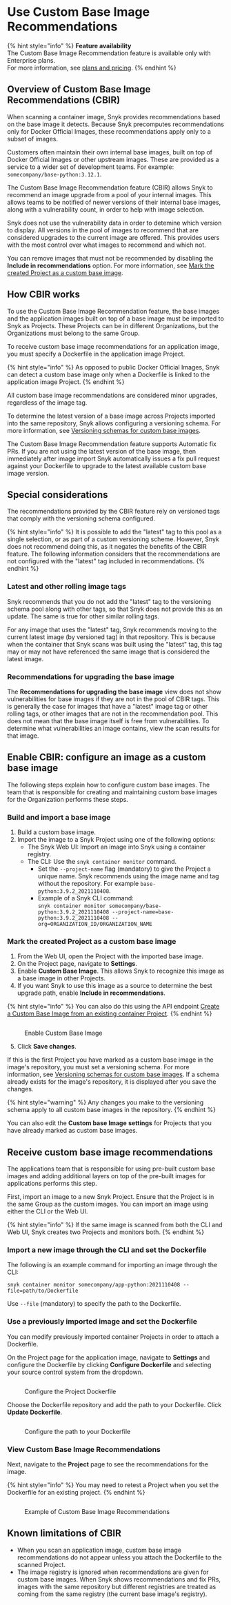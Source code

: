 # Use Custom Base Image Recommendations

{% hint style="info" %}
**Feature availability**\
The Custom Base Image Recommendation feature is available only with Enterprise plans.\
For more information, see [plans and pricing](https://snyk.io/plans/).
{% endhint %}

## Overview of Custom Base Image Recommendations (CBIR)

When scanning a container image, Snyk provides recommendations based on the base image it detects. Because Snyk precomputes recommendations only for Docker Official Images, these recommendations apply only to a subset of images.

Customers often maintain their own internal base images, built on top of Docker Official Images or other upstream images. These are provided as a service to a wider set of development teams. For example: `somecompany/base-python:3.12.1`.

The Custom Base Image Recommendation feature (CBIR) allows Snyk to recommend an image upgrade from a pool of your internal images. This allows teams to be notified of newer versions of their internal base images, along with a vulnerability count, in order to help with image selection.

Snyk does not use the vulnerability data in order to detemine which version to display. All versions in the pool of images to recommend that are considered upgrades to the current image are offered. This provides users with the most control over what images to recommend and which not.

You can remove images that must not be recommended by disabling the **Include in recommendations** option. For more information, see [Mark the created Project as a custom base image](https://docs.snyk.io/scan-with-snyk/snyk-container/use-snyk-container/use-custom-base-image-recommendations#mark-the-created-project-as-a-custom-base-image).

## How CBIR works

To use the Custom Base Image Recommendation feature, the base images and the application images built on top of a base image must be imported to Snyk as Projects. These Projects can be in different Organizations, but the Organizations must belong to the same Group.

To receive custom base image recommendations for an application image, you must specify a Dockerfile in the application image Project.

{% hint style="info" %}
As opposed to public Docker Official Images, Snyk can detect a custom base image only when a Dockerfile is linked to the application image Project.
{% endhint %}

All custom base image recommendations are considered minor upgrades, regardless of the image tag.

To determine the latest version of a base image across Projects imported into the same repository, Snyk allows configuring a versioning schema. For more information, see [Versioning schemas for custom base images](versioning-schema-for-custom-base-images.md).

The Custom Base Image Recommendation feature supports Automatic fix PRs. If you are not using the latest version of the base image, then immediately after image import Snyk automatically issues a fix pull request against your Dockerfile to upgrade to the latest available custom base image version.

## Special considerations

The recommendations provided by the CBIR feature rely on versioned tags that comply with the versioning schema configured.

{% hint style="info" %}
It is possible to add the "latest" tag to this pool as a single selection, or as part of a custom versioning scheme. However, Snyk does not recommend doing this, as it negates the benefits of the CBIR feature. The following information considers that the recommendations are not configured with the "latest" tag included in recommendations.
{% endhint %}

### Latest and other rolling image tags

Snyk recommends that you do not add the "latest" tag to the versioning schema pool along with other tags, so that Snyk does not provide this as an update. The same is true for other similar rolling tags.

For any image that uses the "latest" tag, Snyk recommends moving to the current latest image (by versioned tag) in that repository. This is because when the container that Snyk scans was built using the "latest" tag, this tag may or may not have referenced the same image that is considered the latest image.

### Recommendations for upgrading the base image

The **Recommendations for upgrading the base image** view does not show vulnerabilities for base images if they are not in the pool of CBIR tags. This is generally the case for images that have a "latest" image tag or other rolling tags, or other images that are not in the recommendation pool. This does not mean that the base image itself is free from vulnerabilities. To determine what vulnerabilities an image contains, view the scan results for that image.

## Enable CBIR: configure an image as a custom base image

The following steps explain how to configure custom base images. The team that is responsible for creating and maintaining custom base images for the Organization performs these steps.

### Build and import a base image

1. Build a custom base image.
2. Import the image to a Snyk Project using one of the following options:
   * The Snyk Web UI: Import an image into Snyk using a container registry.
   * The CLI: Use the `snyk container monitor` command.
     * Set the `--project-name` flag (mandatory) to give the Project a unique name. Snyk recommends using the image name and tag without the repository. For example `base-python:3.9.2_2021110408`.
     * Example of a Snyk CLI command: \
       `snyk container monitor somecompany/base-python:3.9.2_2021110408 --project-name=base-python:3.9.2_2021110408 --org=ORGANIZATION_ID/ORGANIZATION_NAME`

### Mark the created Project as a custom base image

1. From the Web UI, open the Project with the imported base image.
2. On the Project page, navigate to **Settings**.
3. Enable **Custom Base Image**. This allows Snyk to recognize this image as a base image in other Projects.
4. If you want Snyk to use this image as a source to determine the best upgrade path, enable **Include in recommendations**.

{% hint style="info" %}
You can also do this using the API endpoint [Create a Custom Base Image from an existing container Project](../../../../snyk-api/reference/custom-base-images.md#custom_base_images).
{% endhint %}

<figure><img src="../../../../.gitbook/assets/enable_CBIR.png" alt=""><figcaption><p>Enable Custom Base Image</p></figcaption></figure>

5. Click **Save changes**.

If this is the first Project you have marked as a custom base image in the image's repository, you must set a versioning schema. For more information, see [Versioning schemas for custom base images](versioning-schema-for-custom-base-images.md). If a schema already exists for the image's repository, it is displayed after you save the changes.

{% hint style="warning" %}
Any changes you make to the versioning schema apply to all custom base images in the repository.
{% endhint %}

You can also edit the **Custom base Image** **settings** for Projects that you have already marked as custom base images.

## Receive custom base image recommendations

The applications team that is responsible for using pre-built custom base images and adding additional layers on top of the pre-built images for applications performs this step.

First, import an image to a new Snyk Project. Ensure that the Project is in the same Group as the custom images. You can import an image using either the CLI or the Web UI.

{% hint style="info" %}
If the same image is scanned from both the CLI and Web UI, Snyk creates two Projects and monitors both.
{% endhint %}

### Import a new image through the CLI and set the Dockerfile

The following is an example command for importing an image through the CLI:

`snyk container monitor somecompany/app-python:2021110408 --file=path/to/Dockerfile`

Use `--file` (mandatory) to specify the path to the Dockerfile.

### Use a previously imported image and set the Dockerfile

You can modify previously imported container Projects in order to attach a Dockerfile.

On the Project page for the application image, navigate to **Settings** and configure the Dockerfile by clicking **Configure Dockerfile** and selecting your source control system from the dropdown.

<figure><img src="../../../../.gitbook/assets/configure_project_dockerfile (1).png" alt=""><figcaption><p>Configure the Project Dockerfile</p></figcaption></figure>

Choose the Dockerfile repository and add the path to your Dockerfile. Click **Update Dockerfile**.

<figure><img src="https://lh5.googleusercontent.com/4cyspvfpv1ZA-4rmhU7DzngLigf8c6rgEu5d7wHiiy7QMbIHy8Qw6qqS0VLEAEYpAfBADISvvQAyCkGqeoBgKxexDxzVPBJvNzB44MSvBzGlPd0NNuWrZyv_73NggOYlSjZCER0z" alt=""><figcaption><p>Configure the path to your Dockerfile</p></figcaption></figure>

### View Custom Base Image Recommendations

Next, navigate to the **Project** page to see the recommendations for the image.

{% hint style="info" %}
You may need to retest a Project when you set the Dockerfile for an existing project.
{% endhint %}

<figure><img src="https://lh5.googleusercontent.com/G--7GkeQ6i0bwTWE1tdC_Gg5d727JdQQfclEQ1n2opt5vtRDjT2FBChFpSZBD9V1TleoLigSzhtEERg4tfVI6yIua5Q5nGeNycmR93BYCG1DsiREvhNWKtFdZ4imJZvC1ypmDKOI" alt=""><figcaption><p>Example of Custom Base Image Recommendations</p></figcaption></figure>

## Known limitations of CBIR

* When you scan an application image, custom base image recommendations do not appear unless you attach the Dockerfile to the scanned Project.
* The image registry is ignored when recommendations are given for custom base images. When Snyk shows recommendations and fix PRs, images with the same repository but different registries are treated as coming from the same registry (the current base image's registry).
